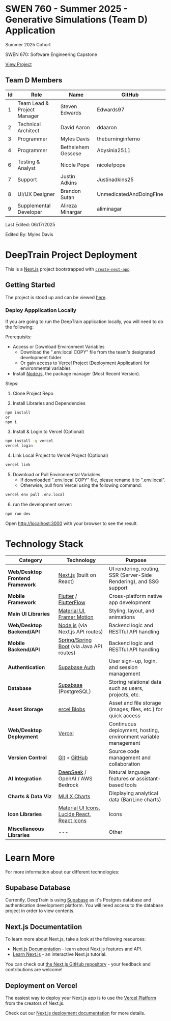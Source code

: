 # SWEN 760 - Summer 2025 - Generative Simulations (Team D) Application

Summer 2025 Cohort

SWEN 670: Software Engineering Capstone

[View Project](https://swen670-deeptrain.vercel.app/)

## Team D Members
| Id | Role                | Name               | GitHub                  |
|----|---------------------|--------------------|-------------------------|
| 1  | Team Lead & Project Manager | Steven Edwards  | Edwards97          |
| 2  | Technical Architect | David Aaron        | ddaaron                 |
| 3  | Programmer          | Myles Davis        | theburninginferno       |
| 4  | Programmer          | Bethelehem Gessese | Abysinia2511            |
| 6  | Testing & Analyst   | Nicole Pope        | nicolefpope             |
| 7  | Support             | Justin Adkins      | Justinadkins25          |
| 8  | UI/UX Designer      | Brandon Sutan      | UnmedicatedAndDoingFIne |
| 9  | Supplemental Developer | Alireza Minargar |aliminagar              |

Last Edited: 06/17/2025

Edited By: Myles Davis

# DeepTrain Project Deployment

This is a [Next.js](https://nextjs.org) project bootstrapped with [`create-next-app`](https://nextjs.org/docs/app/api-reference/cli/create-next-app).

## Getting Started

The project is stood up and can be viewed [here](https://swen670-deeptrain.vercel.app/). 

### Deploy Appplication Locally

If you are going to run the DeepTrain application locally, you will need to do the following:

Prerequisits: 
- Access or Download Environment Variables
    - Download the ".env.local COPY" file from the team's designated development folder
    - Or gain access to [Vercel](https://vercel.com/) Project (Deployment Application) for environmental variables
- Install [Node.js](https://nodejs.org/en), the package manager (Most Recent Version). 

Steps: 

1. Clone Project Repo

2. Install Libraries and Dependencies

```bash
npm install
or 
npm i
```

3. Install & Login to Vercel (Optional)

```bash
npm install -g vercel
vercel login
```

4. Link Local Project to Vercel Project (Optional)

```bash
vercel link
```

5. Download or Pull Environmental Variables. 
    - If downloaded ".env.local COPY" file, please rename it to ".env.local". 
    - Otherwise, pull from Vercel using the following command:

```bash
vercel env pull .env.local
```

6. run the development server:

```bash
npm run dev
```

Open [http://localhost:3000](http://localhost:3000) with your browser to see the result.

# Technology Stack

| Category              | Technology                                          | Purpose             |
|-----------------------|-----------------------------------------------------|---------------------|
| **Web/Desktop Frontend Framework**| [Next.js](https://nextjs.org/) (built on React)     | UI rendering, routing, SSR (Server-Side Rendering), and SSG support     |
| **Mobile Framework** | [Flutter](https://flutter.dev/) / [FlutterFlow](https://flutterflow.io/) | Cross-platform native app development                 |
| **Main UI Libraries**  | [Material UI](https://mui.com/), [Framer Motion](https://www.framer.com/motion/) | Styling, layout, and animations                          |
| **Web/Desktop Backend/API**       | [Node.js](https://nodejs.org/) (via Next.js API routes) | Backend logic and RESTful API handling            |
| **Mobile Backend/API**       | [Spring/Spring Boot](https://spring.io/) (via Java API routes) | Backend logic and RESTful API handling            |
| **Authentication**    | [Supabase Auth](https://supabase.com/auth)          | User sign-up, login, and session management                            |
| **Database**          | [Supabase](https://supabase.com/) (PostgreSQL)      | Storing relational data such as users, projects, etc.                  |
| **Asset Storage**           | [ercel Blobs](https://vercel.com/docs/storage/vercel-blob) | Asset and file storage (images, files, etc.) for quick access |
| **Web/Desktop Deployment**        | [Vercel](https://vercel.com/)                       | Continuous deployment, hosting, environment variable management         |
| **Version Control**   | [Git](https://git-scm.com/) + [GitHub](https://github.com/) | Source code management and collaboration                    |
| **AI Integration**    | [DeepSeek](https://deepseek.com/) / OpenAI / AWS Bedrock | Natural language features or assistant-based tools         |
| **Charts & Data Viz** | [MUI X Charts](https://mui.com/x/react-charts/)     | Displaying analytical data (Bar/Line charts)                       |
| **Icon Libraries** | [Material UI Icons](https://mui.com/material-ui/material-icons/), [Lucide React](https://lucide.dev/guide/packages/lucide-react), [React Icons](https://react-icons.github.io/react-icons/) | Icons   |
| **Miscellaneous Libraries** | --- | Other   |

# Learn More

For more information about our different technologies:

## Supabase Database 

Currently, DeepTrain is using [Supabase](https://supabase.com) as it's Postgres database and authentication development platform. You will need access to the database project in order to view contents.

## Next.js Documentatiion

To learn more about Next.js, take a look at the following resources:

- [Next.js Documentation](https://nextjs.org/docs) - learn about Next.js features and API.
- [Learn Next.js](https://nextjs.org/learn) - an interactive Next.js tutorial.

You can check out [the Next.js GitHub repository](https://github.com/vercel/next.js) - your feedback and contributions are welcome!

## Deployment on Vercel

The easiest way to deploy your Next.js app is to use the [Vercel Platform](https://vercel.com/new?utm_medium=default-template&filter=next.js&utm_source=create-next-app&utm_campaign=create-next-app-readme) from the creators of Next.js.

Check out our [Next.js deployment documentation](https://nextjs.org/docs/app/building-your-application/deploying) for more details.
